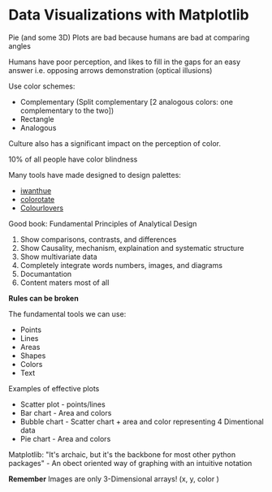 # Data Visualizations with Matplotlib

Pie (and some 3D) Plots are bad because humans are bad at comparing angles

Humans have poor perception, and likes to fill in the gaps for an easy answer i.e. opposing arrows demonstration (optical illusions)

Use color schemes:
* Complementary (Split complementary [2 analogous colors: one complementary to the two])
* Rectangle
* Analogous

Culture also has a significant impact on the perception of color.

10% of all people have color blindness

Many tools have made designed to design palettes:
* [iwanthue](http://tools.medialab.sciences-po.fr/iwanthue/)
* [colorotate](http://web.colorotate.org/)
* [Colourlovers](https://www.colourlovers.com/)

Good book: Fundamental Principles of Analytical Design
1. Show comparisons, contrasts, and differences
2. Show Causality, mechanism, explaination and systematic structure
3. Show multivariate data 
4. Completely integrate words numbers, images, and diagrams
5. Documantation
6. Content maters most of all

**Rules can be broken**

The fundamental tools we can use:
* Points
* Lines
* Areas
* Shapes
* Colors
* Text

Examples of effective plots 
* Scatter plot - points/lines
* Bar chart - Area and colors
* Bubble chart - Scatter chart + area and color representing 4 Dimentional data
* Pie chart - Area and colors

Matplotlib: "It's archaic, but it's the backbone for most other python packages" - An obect oriented way of graphing with an intuitive notation

**Remember** Images are only 3-Dimensional arrays! (x, y, color
)
